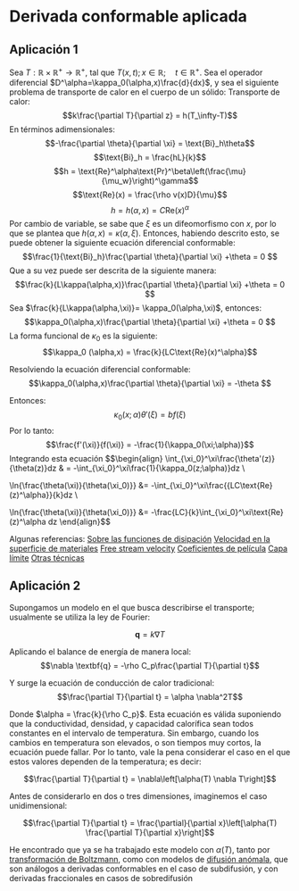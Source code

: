 # Derivada conformable aplicada

## Aplicación 1

Sea $T:\mathbb{R}\times\mathbb{R}^+\rightarrow\mathbb{R}^+$, tal que $T(x,t); x\in \mathbb{R};\quad t\in\mathbb{R^+}$. Sea el operador diferencial $D^\alpha=\kappa_0(\alpha,x)\frac{d}{dx}$, y sea el siguiente problema de transporte de calor en el cuerpo de un sólido:
Transporte de calor:
$$k\frac{\partial T}{\partial z} = h(T_\infty-T)$$
En términos adimensionales:
$$-\frac{\partial \theta}{\partial \xi} = \text{Bi}_h\theta$$
$$\text{Bi}_h = \frac{hL}{k}$$
$$h = \text{Re}^\alpha\text{Pr}^\beta\left(\frac{\mu}{\mu_w}\right)^\gamma$$
$$\text{Re}(x) = \frac{\rho v(x)D}{\mu}$$
$$h = h(\alpha,x) = C\text{Re}(x)^\alpha$$
Por cambio de variable, se sabe que $\xi$ es un difeomorfismo con $x$, por lo que se plantea que $h(\alpha,x)=\kappa(\alpha,\xi).$ Entonces, habiendo descrito esto, se puede obtener la siguiente ecuación diferencial conformable:
$$\frac{1}{\text{Bi}_h}\frac{\partial \theta}{\partial \xi} +\theta = 0 $$
Que a su vez puede ser descrita de la siguiente manera:
$$\frac{k}{L\kappa(\alpha,x)}\frac{\partial \theta}{\partial \xi} +\theta = 0 $$
Sea $\frac{k}{L\kappa(\alpha,\xi)}= \kappa_0(\alpha,\xi)$, entonces:
$$\kappa_0(\alpha,x)\frac{\partial \theta}{\partial \xi} +\theta = 0 $$
La forma funcional de $\kappa_0$ es la siguiente:
$$\kappa_0 (\alpha,x) = \frac{k}{LC\text{Re}(x)^\alpha}$$

Resolviendo la ecuación diferencial conformable:
$$\kappa_0(\alpha,x)\frac{\partial \theta}{\partial \xi} = -\theta $$

Entonces:
$$\kappa_0(x;\alpha) \theta'(\xi) = bf(\xi)$$
Por lo tanto:
$$\frac{f'(\xi)}{f(\xi)} = -\frac{1}{\kappa_0(\xi;\alpha)}$$
Integrando esta ecuación
$$\\begin{align}
\\int\_{\xi_0}^\xi\frac{\theta'(z)}{\theta(z)}dz & = -\int\_{\xi_0}^\xi\frac{1}{\kappa_0(z;\alpha)}dz \\

\\ln{\frac{\theta(\xi)}{\theta(\xi_0)}} &=  -\int\_{\xi_0}^\xi\frac{{LC\text{Re}(z)^\alpha}}{k}dz \\

\\ln{\frac{\theta(\xi)}{\theta(\xi_0)}} &=  -\frac{LC}{k}\int\_{\xi_0}^\xi\text{Re}(z)^\alpha dz
\\end{align}$$

Algunas referencias:
[Sobre las funciones de disipación](https://www.sciencedirect.com/topics/engineering/dissipation-function)
[Velocidad en la superficie de materiales](https://www.sciencedirect.com/topics/engineering/surface-velocity)
[Free stream velocity](https://www.sciencedirect.com/topics/engineering/free-stream-velocity)
[Coeficientes de película](https://www.sciencedirect.com/topics/engineering/film-coefficient)
[Capa límite](https://www.sciencedirect.com/topics/earth-and-planetary-sciences/thermal-boundary-layer)
[Otras técnicas](https://reader.elsevier.com/reader/sd/pii/S2090447920301271?token=C275AEB0A4B1340A32CC5A82B421FE478514BE1E8CAA040219F70715829596094282A410B7F984A98179970D1D082D64&originRegion=us-east-1&originCreation=20220531162942)

## Aplicación 2

Supongamos un modelo en el que busca describirse el transporte; usualmente se utiliza la ley de Fourier:

$$\textbf{q}=k\nabla T$$

Aplicando el balance de energía de manera local:
$$\nabla \textbf{q} = -\rho C_p\frac{\partial T}{\partial t}$$

Y surge la ecuación de conducción de calor tradicional:
$$\frac{\partial T}{\partial t} = \alpha \nabla^2T$$

Donde $\alpha = \frac{k}{\rho C_p}$. Esta ecuación es válida suponiendo que la conductividad, densidad, y capacidad calorífica sean todos constantes en el intervalo de temperatura. Sin embargo, cuando los cambios en temperatura son elevados, o son tiempos muy cortos, la ecuación puede fallar. Por lo tanto, vale la pena considerar el caso en el que estos valores dependen de la temperatura; es decir:

$$\frac{\partial T}{\partial t} = \nabla\left[\alpha(T) \nabla T\right]$$

Antes de considerarlo en dos o tres dimensiones, imaginemos el caso unidimensional:

$$\frac{\partial T}{\partial t} = \frac{\partial}{\partial x}\left[\alpha(T) \frac{\partial T}{\partial x}\right]$$

He encontrado que ya se ha trabajado este modelo con $\alpha(T)$, tanto por  [transformación de Boltzmann](https://www.sciencedirect.com/science/article/pii/S0364591621000122), como con modelos de [difusión anómala](https://doi.org/10.1039%2FC4CP03465A), que son análogos a derivadas conformables en el caso de subdifusión, y con derivadas fraccionales en casos de sobredifusión
